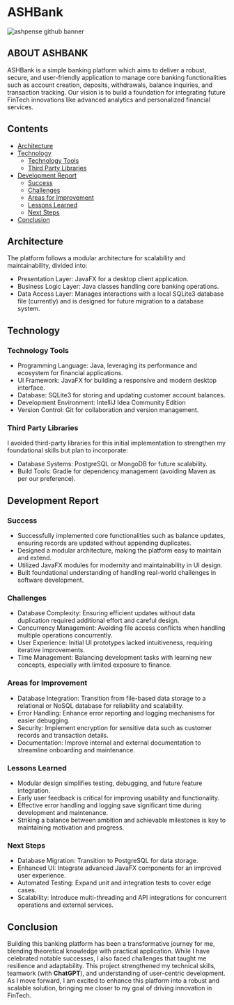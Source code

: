 # ASHBank
<a>
    <img src="com/ashbank/resources/photos/ashbank/github_banner.png" alt="ashpense github banner">
</a>

## ABOUT ASHBANK
ASHBank is a simple banking platform which aims to deliver a robust, secure, and user-friendly application to manage core banking functionalities such as account creation, deposits, withdrawals, balance inquiries, and transaction tracking. Our vision is to build a foundation for integrating future FinTech innovations like advanced analytics and personalized financial services.

## Contents
- [Architecture](#architecture)
- [Technology](#technology)
  - [Technology Tools](#technology-tools)
  - [Third Party Libraries](#third-party-libraries)
- [Development Report](#development-report)
  - [Success](#success)
  - [Challenges](#challenges)
  - [Areas for Improvement](#areas-for-improvement)
  - [Lessons Learned](#lessons-learned)
  - [Next Steps](#next-steps)
- [Conclusion](#conclusion)

## Architecture
The platform follows a modular architecture for scalability and maintainability, divided into:
- Presentation Layer: JavaFX for a desktop client application.
- Business Logic Layer: Java classes handling core banking operations.
- Data Access Layer: Manages interactions with a local SQLite3 database file (currently) and is designed for future migration to a database system.

## Technology
### Technology Tools
- Programming Language: Java, leveraging its performance and ecosystem for financial applications.
- UI Framework: JavaFX for building a responsive and modern desktop interface.
- Database: SQLite3 for storing and updating customer account balances.
- Development Environment: IntelliJ Idea Community Edition
- Version Control: Git for collaboration and version management.

### Third Party Libraries
I avoided third-party libraries for this initial implementation to strengthen my foundational skills but plan to incorporate:
- Database Systems: PostgreSQL or MongoDB for future scalability.
- Build Tools: Gradle for dependency management (avoiding Maven as per our preference).

## Development Report
### Success
- Successfully implemented core functionalities such as balance updates, ensuring records are updated without appending duplicates.
- Designed a modular architecture, making the platform easy to maintain and extend.
- Utilized JavaFX modules for modernity and maintainability in UI design.
- Built foundational understanding of handling real-world challenges in software development.

### Challenges
- Database Complexity: Ensuring efficient updates without data duplication required additional effort and careful design.
- Concurrency Management: Avoiding file access conflicts when handling multiple operations concurrently.
- User Experience: Initial UI prototypes lacked intuitiveness, requiring iterative improvements.
- Time Management: Balancing development tasks with learning new concepts, especially with limited exposure to finance.

### Areas for Improvement
- Database Integration: Transition from file-based data storage to a relational or NoSQL database for reliability and scalability.
- Error Handling: Enhance error reporting and logging mechanisms for easier debugging.
- Security: Implement encryption for sensitive data such as customer records and transaction details.
- Documentation: Improve internal and external documentation to streamline onboarding and maintenance.

### Lessons Learned
- Modular design simplifies testing, debugging, and future feature integration.
- Early user feedback is critical for improving usability and functionality.
- Effective error handling and logging save significant time during development and maintenance.
- Striking a balance between ambition and achievable milestones is key to maintaining motivation and progress.

### Next Steps
- Database Migration: Transition to PostgreSQL for data storage.
- Enhanced UI: Integrate advanced JavaFX components for an improved user experience.
- Automated Testing: Expand unit and integration tests to cover edge cases.
- Scalability: Introduce multi-threading and API integrations for concurrent operations and external services.

## Conclusion
Building this banking platform has been a transformative journey for me, blending theoretical knowledge with practical application. While I have celebrated notable successes, I also faced challenges that taught me resilience and adaptability.
This project strengthened my technical skills, teamwork (with **ChatGPT**), and understanding of user-centric development.
As I move forward, I am excited to enhance this platform into a robust and scalable solution, bringing me closer to my goal of driving innovation in FinTech.
